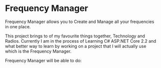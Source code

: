 # Frequency Manager

Frequency Manager allows you to Create and Manage all your frequencies in one place.

This project brings to of my favourite things together, Technology and Radios. Currently I am in the process of Learning C# ASP.NET Core 2.2 and what better way to learn by working on a project that I will actually use which is the Frequency Manager.

Frequency Manager will be able to do:

